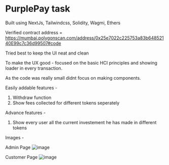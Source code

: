 # PurplePay task

Built using NextJs, Tailwindcss, Solidity, Wagmi, Ethers

Verified contract address = https://mumbai.polygonscan.com/address/0x25e7022c225753a83b64852140E99c7c36d99507#code

Tried best to keep the UI neat and clean

To make the UX good - focused on the basic HCI principles and showing loader in every transaction.

As the code was really small didnt focus on making components.

Easily addable features -
1. Withdraw function
2. Show fees collected for different tokens seperately

Advance features -
1. Show every user all the current investement he has made in different tokens

Images -

Admin Page
![image](https://user-images.githubusercontent.com/97289118/222897636-ad2f44c4-2935-4187-aec9-828baa909c4b.png)

Customer Page
![image](https://user-images.githubusercontent.com/97289118/222897672-798efe48-f808-4e9a-8263-8634141f40c3.png)
